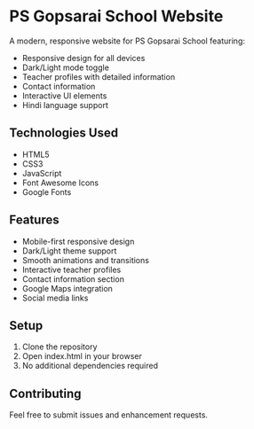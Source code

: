 # PS Gopsarai School Website

A modern, responsive website for PS Gopsarai School featuring:

- Responsive design for all devices
- Dark/Light mode toggle
- Teacher profiles with detailed information
- Contact information
- Interactive UI elements
- Hindi language support

## Technologies Used

- HTML5
- CSS3
- JavaScript
- Font Awesome Icons
- Google Fonts

## Features

- Mobile-first responsive design
- Dark/Light theme support
- Smooth animations and transitions
- Interactive teacher profiles
- Contact information section
- Google Maps integration
- Social media links

## Setup

1. Clone the repository
2. Open index.html in your browser
3. No additional dependencies required

## Contributing

Feel free to submit issues and enhancement requests. 